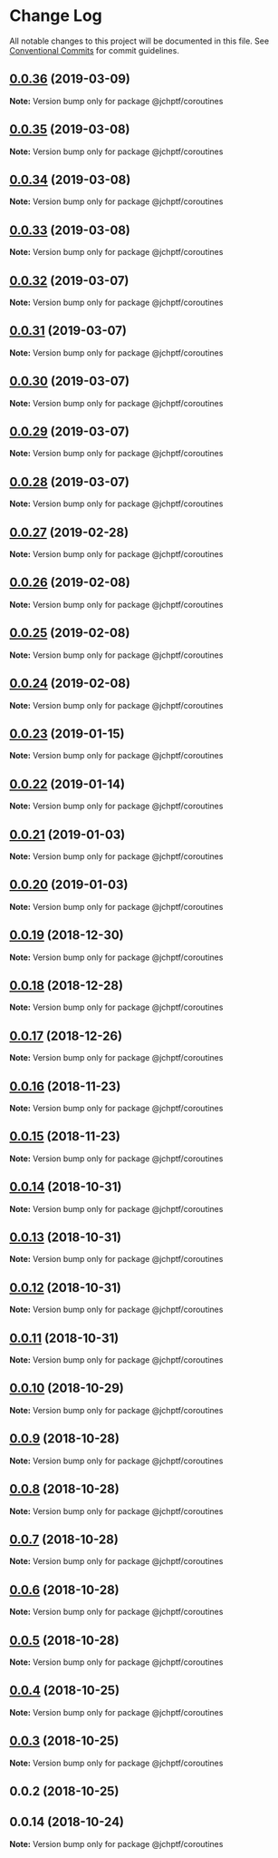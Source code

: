 # Change Log

All notable changes to this project will be documented in this file.
See [Conventional Commits](https://conventionalcommits.org) for commit guidelines.

## [0.0.36](https://github.com/jheinnic/portfolio-monorepo/compare/@jchptf/coroutines@0.0.35...@jchptf/coroutines@0.0.36) (2019-03-09)

**Note:** Version bump only for package @jchptf/coroutines





## [0.0.35](https://github.com/jheinnic/portfolio-monorepo/compare/@jchptf/coroutines@0.0.34...@jchptf/coroutines@0.0.35) (2019-03-08)

**Note:** Version bump only for package @jchptf/coroutines





## [0.0.34](https://github.com/jheinnic/portfolio-monorepo/compare/@jchptf/coroutines@0.0.33...@jchptf/coroutines@0.0.34) (2019-03-08)

**Note:** Version bump only for package @jchptf/coroutines





## [0.0.33](https://github.com/jheinnic/portfolio-monorepo/compare/@jchptf/coroutines@0.0.32...@jchptf/coroutines@0.0.33) (2019-03-08)

**Note:** Version bump only for package @jchptf/coroutines





## [0.0.32](https://github.com/jheinnic/portfolio-monorepo/compare/@jchptf/coroutines@0.0.31...@jchptf/coroutines@0.0.32) (2019-03-07)

**Note:** Version bump only for package @jchptf/coroutines





## [0.0.31](https://github.com/jheinnic/portfolio-monorepo/compare/@jchptf/coroutines@0.0.30...@jchptf/coroutines@0.0.31) (2019-03-07)

**Note:** Version bump only for package @jchptf/coroutines





## [0.0.30](https://github.com/jheinnic/portfolio-monorepo/compare/@jchptf/coroutines@0.0.29...@jchptf/coroutines@0.0.30) (2019-03-07)

**Note:** Version bump only for package @jchptf/coroutines





## [0.0.29](https://github.com/jheinnic/portfolio-monorepo/compare/@jchptf/coroutines@0.0.28...@jchptf/coroutines@0.0.29) (2019-03-07)

**Note:** Version bump only for package @jchptf/coroutines





## [0.0.28](https://github.com/jheinnic/portfolio-monorepo/compare/@jchptf/coroutines@0.0.27...@jchptf/coroutines@0.0.28) (2019-03-07)

**Note:** Version bump only for package @jchptf/coroutines





## [0.0.27](https://github.com/jheinnic/portfolio-monorepo/compare/@jchptf/coroutines@0.0.26...@jchptf/coroutines@0.0.27) (2019-02-28)

**Note:** Version bump only for package @jchptf/coroutines





## [0.0.26](https://github.com/jheinnic/portfolio-monorepo/compare/@jchptf/coroutines@0.0.24...@jchptf/coroutines@0.0.26) (2019-02-08)

**Note:** Version bump only for package @jchptf/coroutines





## [0.0.25](https://github.com/jheinnic/portfolio-monorepo/compare/@jchptf/coroutines@0.0.24...@jchptf/coroutines@0.0.25) (2019-02-08)

**Note:** Version bump only for package @jchptf/coroutines





## [0.0.24](https://github.com/jheinnic/portfolio-monorepo/compare/@jchptf/coroutines@0.0.23...@jchptf/coroutines@0.0.24) (2019-02-08)

**Note:** Version bump only for package @jchptf/coroutines





## [0.0.23](https://github.com/jheinnic/portfolio-monorepo/compare/@jchptf/coroutines@0.0.22...@jchptf/coroutines@0.0.23) (2019-01-15)

**Note:** Version bump only for package @jchptf/coroutines





## [0.0.22](https://github.com/jheinnic/portfolio-monorepo/compare/@jchptf/coroutines@0.0.21...@jchptf/coroutines@0.0.22) (2019-01-14)

**Note:** Version bump only for package @jchptf/coroutines





## [0.0.21](https://github.com/jheinnic/portfolio-monorepo/compare/@jchptf/coroutines@0.0.20...@jchptf/coroutines@0.0.21) (2019-01-03)

**Note:** Version bump only for package @jchptf/coroutines





## [0.0.20](https://github.com/jheinnic/portfolio-monorepo/compare/@jchptf/coroutines@0.0.19...@jchptf/coroutines@0.0.20) (2019-01-03)

**Note:** Version bump only for package @jchptf/coroutines





## [0.0.19](https://github.com/jheinnic/portfolio-monorepo/compare/@jchptf/coroutines@0.0.18...@jchptf/coroutines@0.0.19) (2018-12-30)

**Note:** Version bump only for package @jchptf/coroutines





## [0.0.18](https://github.com/jheinnic/portfolio-monorepo/compare/@jchptf/coroutines@0.0.17...@jchptf/coroutines@0.0.18) (2018-12-28)

**Note:** Version bump only for package @jchptf/coroutines





## [0.0.17](https://github.com/jheinnic/portfolio-monorepo/compare/@jchptf/coroutines@0.0.15...@jchptf/coroutines@0.0.17) (2018-12-26)

**Note:** Version bump only for package @jchptf/coroutines





## [0.0.16](https://github.com/jheinnic/portfolio-monorepo/compare/@jchptf/coroutines@0.0.15...@jchptf/coroutines@0.0.16) (2018-11-23)

**Note:** Version bump only for package @jchptf/coroutines





## [0.0.15](https://github.com/jheinnic/portfolio-monorepo/compare/@jchptf/coroutines@0.0.14...@jchptf/coroutines@0.0.15) (2018-11-23)

**Note:** Version bump only for package @jchptf/coroutines





## [0.0.14](https://github.com/jheinnic/portfolio-monorepo/compare/@jchptf/coroutines@0.0.13...@jchptf/coroutines@0.0.14) (2018-10-31)

**Note:** Version bump only for package @jchptf/coroutines





## [0.0.13](https://github.com/jheinnic/portfolio-monorepo/compare/@jchptf/coroutines@0.0.12...@jchptf/coroutines@0.0.13) (2018-10-31)

**Note:** Version bump only for package @jchptf/coroutines





## [0.0.12](https://github.com/jheinnic/portfolio-monorepo/compare/@jchptf/coroutines@0.0.11...@jchptf/coroutines@0.0.12) (2018-10-31)

**Note:** Version bump only for package @jchptf/coroutines





## [0.0.11](https://github.com/jheinnic/portfolio-monorepo/compare/@jchptf/coroutines@0.0.10...@jchptf/coroutines@0.0.11) (2018-10-31)

**Note:** Version bump only for package @jchptf/coroutines





## [0.0.10](https://github.com/jheinnic/portfolio-monorepo/compare/@jchptf/coroutines@0.0.9...@jchptf/coroutines@0.0.10) (2018-10-29)

**Note:** Version bump only for package @jchptf/coroutines





## [0.0.9](https://github.com/jheinnic/portfolio-monorepo/compare/@jchptf/coroutines@0.0.8...@jchptf/coroutines@0.0.9) (2018-10-28)

**Note:** Version bump only for package @jchptf/coroutines





## [0.0.8](https://github.com/jheinnic/portfolio-monorepo/compare/@jchptf/coroutines@0.0.7...@jchptf/coroutines@0.0.8) (2018-10-28)

**Note:** Version bump only for package @jchptf/coroutines





## [0.0.7](https://github.com/jheinnic/portfolio-monorepo/compare/@jchptf/coroutines@0.0.6...@jchptf/coroutines@0.0.7) (2018-10-28)

**Note:** Version bump only for package @jchptf/coroutines





## [0.0.6](https://github.com/jheinnic/portfolio-monorepo/compare/@jchptf/coroutines@0.0.5...@jchptf/coroutines@0.0.6) (2018-10-28)

**Note:** Version bump only for package @jchptf/coroutines





## [0.0.5](https://github.com/jheinnic/portfolio-monorepo/compare/@jchptf/coroutines@0.0.4...@jchptf/coroutines@0.0.5) (2018-10-28)

**Note:** Version bump only for package @jchptf/coroutines





## [0.0.4](https://github.com/jheinnic/portfolio-monorepo/compare/@jchptf/coroutines@0.0.3...@jchptf/coroutines@0.0.4) (2018-10-25)

**Note:** Version bump only for package @jchptf/coroutines





## [0.0.3](https://github.com/jheinnic/portfolio-monorepo/compare/@jchptf/coroutines@0.0.2...@jchptf/coroutines@0.0.3) (2018-10-25)

**Note:** Version bump only for package @jchptf/coroutines





## 0.0.2 (2018-10-25)



## 0.0.14 (2018-10-24)

**Note:** Version bump only for package @jchptf/coroutines
